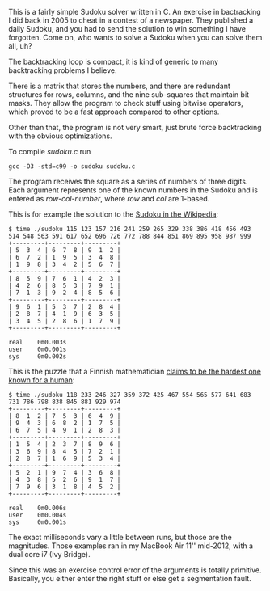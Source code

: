 This is a fairly simple Sudoku solver written in C. An exercise in bactracking I did back in 2005 to cheat in a contest of a newspaper. They published a daily Sudoku, and you had to send the solution to win something I have forgotten. Come on, who wants to solve a Sudoku when you can solve them all, uh?

The backtracking loop is compact, it is kind of generic to many backtracking problems I believe.

There is a matrix that stores the numbers, and there are redundant structures for rows, columns, and the nine sub-squares that maintain bit masks. They allow the program to check stuff using bitwise operators, which proved to be a fast approach compared to other options.

Other than that, the program is not very smart, just brute force backtracking with the obvious optimizations.

To compile _sudoku.c_ run

    gcc -O3 -std=c99 -o sudoku sudoku.c

The program receives the square as a series of numbers of three digits. Each argument represents one of the known numbers in the Sudoku and is entered as _row-col-number_, where _row_ and _col_ are 1-based.

This is for example the solution to the [Sudoku in the Wikipedia](http://en.wikipedia.org/wiki/Sudoku):

    $ time ./sudoku 115 123 157 216 241 259 265 329 338 386 418 456 493 514 548 563 591 617 652 696 726 772 788 844 851 869 895 958 987 999
    +---------+---------+---------+
    | 5  3  4 | 6  7  8 | 9  1  2 |
    | 6  7  2 | 1  9  5 | 3  4  8 |
    | 1  9  8 | 3  4  2 | 5  6  7 |
    +---------+---------+---------+
    | 8  5  9 | 7  6  1 | 4  2  3 |
    | 4  2  6 | 8  5  3 | 7  9  1 |
    | 7  1  3 | 9  2  4 | 8  5  6 |
    +---------+---------+---------+
    | 9  6  1 | 5  3  7 | 2  8  4 |
    | 2  8  7 | 4  1  9 | 6  3  5 |
    | 3  4  5 | 2  8  6 | 1  7  9 |
    +---------+---------+---------+

    real	0m0.003s
    user	0m0.001s
    sys		0m0.002s

This is the puzzle that a Finnish mathematician [claims to be the hardest one known for a human](http://www.efamol.com/efamol-news/news-item.php?id=43):

    $ time ./sudoku 118 233 246 327 359 372 425 467 554 565 577 641 683 731 786 798 838 845 881 929 974
    +---------+---------+---------+
    | 8  1  2 | 7  5  3 | 6  4  9 |
    | 9  4  3 | 6  8  2 | 1  7  5 |
    | 6  7  5 | 4  9  1 | 2  8  3 |
    +---------+---------+---------+
    | 1  5  4 | 2  3  7 | 8  9  6 |
    | 3  6  9 | 8  4  5 | 7  2  1 |
    | 2  8  7 | 1  6  9 | 5  3  4 |
    +---------+---------+---------+
    | 5  2  1 | 9  7  4 | 3  6  8 |
    | 4  3  8 | 5  2  6 | 9  1  7 |
    | 7  9  6 | 3  1  8 | 4  5  2 |
    +---------+---------+---------+

    real    0m0.006s
    user    0m0.004s
    sys     0m0.001s

The exact milliseconds vary a little between runs, but those are the magnitudes. Those examples ran in my MacBook Air 11'' mid-2012, with a dual core i7 (Ivy Bridge).

Since this was an exercise control error of the arguments is totally primitive. Basically, you either enter the right stuff or else get a segmentation fault.
